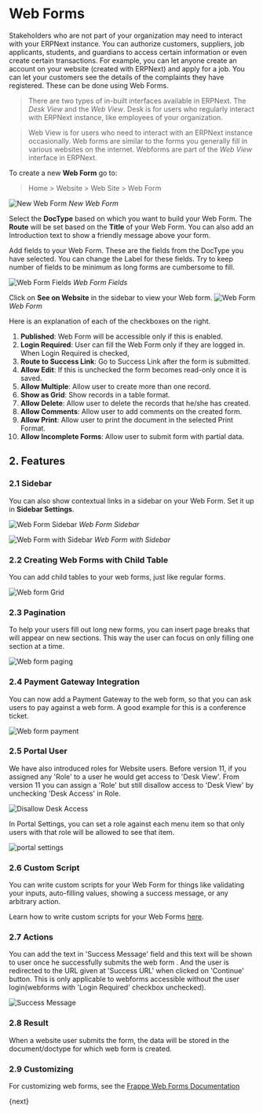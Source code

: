 <!-- add-breadcrumbs -->
# Web Forms

Stakeholders who are not part of your organization may need to interact with
your ERPNext instance. You can authorize customers, suppliers, job applicants,
students, and guardians to access certain information or even create certain
transactions. For example, you can let anyone create an account on your website
(created with ERPNext) and apply for a job. You can let your customers see the
details of the complaints they have registered. These can be done using Web Forms.

> There are two types of in-built interfaces available in ERPNext. The
> *Desk View* and the *Web View*. Desk is for users who regularly interact
> with ERPNext instance, like employees of your organization.

> Web View is for users who need to interact with an ERPNext instance occasionally.
> Web forms are similar to the forms you generally fill in various websites on the
> internet. Webforms are part of the *Web View* interface in ERPNext.

To create a new **Web Form** go to:

> Home > Website > Web Site > Web Form

![New Web Form](/docs/assets/img/website/new-web-form-1.png)
*New Web Form*

Select the **DocType** based on which you want to build your Web Form. The
**Route** will be set based on the **Title** of your Web Form. You can also add
an Introduction text to show a friendly message above your form.

Add fields to your Web Form. These are the fields from the DocType you have
selected. You can change the Label for these fields. Try to keep number of
fields to be minimum as long forms are cumbersome to fill.

![Web Form Fields](/docs/assets/img/website/new-web-form-2.png)
*Web Form Fields*

Click on **See on Website** in the sidebar to view your Web form.
![Web Form](/docs/assets/img/website/web-form.png)
*Web Form*

Here is an explanation of each of the checkboxes on the right.

1. **Published**: Web Form will be accessible only if this is enabled.
1. **Login Required**: User can fill the Web Form only if they are logged in.
    When Login Required is checked,
1. **Route to Success Link**: Go to Success Link after the form is submitted.
1. **Allow Edit**: If this is unchecked the form becomes read-only once it is
   saved.
1. **Allow Multiple**: Allow user to create more than one record.
1. **Show as Grid**: Show records in a table format.
1. **Allow Delete**: Allow user to delete the records that he/she has
   created.
1. **Allow Comments**: Allow user to add comments on the created form.
1. **Allow Print**: Allow user to print the document in the selected Print Format.
1. **Allow Incomplete Forms**: Allow user to submit form with partial data.

## 2. Features
### 2.1 Sidebar

You can also show contextual links in a sidebar on your Web Form. Set it up in
**Sidebar Settings**.

![Web Form Sidebar](/docs/assets/img/website/web-form-sidebar.png)
*Web Form Sidebar*

![Web Form with Sidebar](/docs/assets/img/website/web-form-with-sidebar.png)
*Web Form with Sidebar*

### 2.2 Creating Web Forms with Child Table

You can add child tables to your web forms, just like regular forms.

<img class="screenshot" alt="Web form Grid"
src="{{docs_base_url}}/assets/img/website/grid-in-webform.png">

### 2.3 Pagination

To help your users fill out long new forms, you can insert page breaks that will
appear on new sections. This way the user can focus on only filling one section
at a time.

<img class="screenshot" alt="Web form paging"
src="{{docs_base_url}}/assets/img/website/paging-in-webform.png">

### 2.4 Payment Gateway Integration

You can now add a Payment Gateway to the web form, so that you can ask users to
pay against a web form. A good example for this is a conference ticket.

<img class="screenshot" alt="Web form payment"
src="{{docs_base_url}}/assets/img/website/payment-in-webform.png">

### 2.5 Portal User

We have also introduced roles for Website users. Before version 11, if you
assigned any 'Role' to a user he would get access to 'Desk View'. From version
11 you can assign a 'Role' but still disallow access to 'Desk View' by
unchecking 'Desk Access' in Role.

<img class="screenshot" alt="Disallow Desk Access"
src="{{docs_base_url}}/assets/img/website/disallow_desk_access.png">

In Portal Settings, you can set a role against each menu item so that only users
with that role will be allowed to see that item.

<img class="screenshot" alt="portal settings"
src="{{docs_base_url}}/assets/img/website/portal-settings.png">

### 2.6 Custom Script

You can write custom scripts for your Web Form for things like validating your
inputs, auto-filling values, showing a success message, or any arbitrary
action.

Learn how to write custom scripts for your Web Forms
[here](https://frappe.io/docs/user/en/web-forms#custom-script).

### 2.7 Actions

You can add the text in 'Success Message' field and this text will be shown to
user once he successfully submits the web form . And the user is redirected to
the URL given at 'Success URL' when clicked on 'Continue' button. This is only
applicable to webforms accessible without the user login(webforms with 'Login
Required' checkbox unchecked).

<img class="screenshot" alt="Success Message"
src="{{docs_base_url}}/assets/img/website/success_message.png">


### 2.8 Result

When a website user submits the form, the data will be stored in the
document/doctype for which web form is created.

### 2.9 Customizing

For customizing web forms, see the [Frappe Web
Forms Documentation](https://frappe.io/docs/user/en/guides/portal-development/web-forms)


{next}
